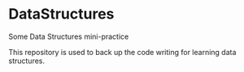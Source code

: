 # DataStructures

Some Data Structures mini-practice

This repository is used to back up the code writing for learning data structures.
